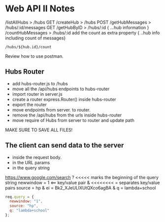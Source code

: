 # Web API II Notes

/listAllHubs > /hubs GET
/createHub > /hubs POST
/getHubMessages > /hubs/:id/messages GET
/getHubByID > /hubs/:id { ...hub information }
/countHubMessages > /hubs/:id add the count as extra property { ..hub info including count of messages}

`/hubs/${hub.id}/count`

Review how to use postman.

## Hubs Router

- add hubs-router.js to /hubs
- move all the /api/hubs endpoints to hubs-router
- import router in server.js
- create a router express.Router() inside hubs-router
- export the router
- move endpoints from server. to router.
- remove the /api/hubs from the urls inside hubs-router
- move require of Hubs from server to router and update path

MAKE SURE TO SAVE ALL FILES!

## The client can send data to the server

- inside the request body.
- in the URL params
- in the query string

https://www.google.com/search
? <<<<< marks the beginning of the query string
newwindow = 1 <== key/value pair
& <<<<<<<< = separates key/value pairs
source = hp
&
ei = Bk2_XJeULIXUtQXco6agBA
&
q = lambda+school

```js
req.query = {
  newwindow: "1",
  source: "hp",
  q: "lambda+school"
};
```
